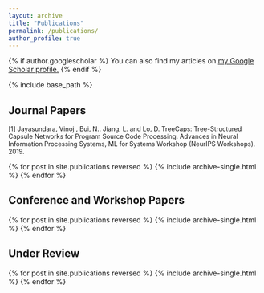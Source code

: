 ```yaml
---
layout: archive
title: "Publications"
permalink: /publications/
author_profile: true
---
```


{% if author.googlescholar %}
  You can also find my articles on <u><a href="{{author.googlescholar}}">my Google Scholar profile</a>.</u>
{% endif %}

{% include base_path %}

## **Journal Papers**

<!-- <img style="float: left;" src="/images/cvpr.jpg" width="25%">  -->
<span style="font-size:0.9em;text-align: justify"> [1] Jayasundara, Vinoj., Bui, N., Jiang, L. and Lo, D.
TreeCaps: Tree-Structured Capsule Networks for Program Source Code Processing. 
Advances in Neural Information Processing Systems, ML for Systems Workshop (NeurIPS Workshops), 2019.</span>

{% for post in site.publications reversed %}
  {% include archive-single.html %}
{% endfor %}

## **Conference and Workshop Papers**

{% for post in site.publications reversed %}
  {% include archive-single.html %}
{% endfor %}

## **Under Review**

{% for post in site.publications reversed %}
  {% include archive-single.html %}
{% endfor %}
